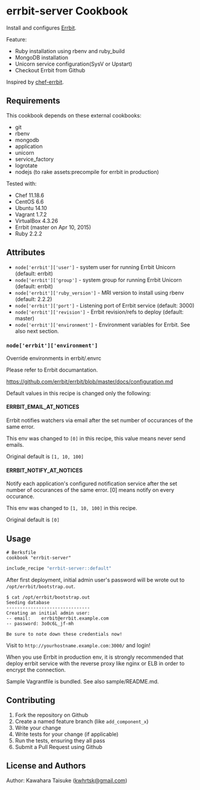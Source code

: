 errbit-server Cookbook
======================

Install and configures [Errbit](https://github.com/errbit/errbit).

Feature:

* Ruby installation using rbenv and ruby_build
* MongoDB installation
* Unicorn service configuration(SysV or Upstart)
* Checkout Errbit from Github

Inspired by [chef-errbit](https://github.com/millisami/chef-errbit).

Requirements
------------

This cookbook depends on these external cookbooks:

- git
- rbenv
- mongodb
- application
- unicorn
- service_factory
- logrotate
- nodejs (to rake assets:precompile for errbit in production)

Tested with:

* Chef 11.18.6
* CentOS 6.6
* Ubuntu 14.10
* Vagrant 1.7.2
* VirtualBox 4.3.26
* Errbit (master on Apr 10, 2015)
* Ruby 2.2.2

Attributes
----------

* `node['errbit']['user']` - system user for running Errbit Unicorn (default: errbit)
* `node['errbit']['group']` - system group for running Errbit Unicorn (default: errbit)
* `node['errbit']['ruby_version']` - MRI version to install using rbenv (default: 2.2.2)
* `node['errbit']['port']` - Listening port of Errbit service (default: 3000)
* `node['errbit']['revision']` - Errbit revision/refs to deploy (default: master)
* `node['errbit']['environment']` - Environment variables for Errbit. See also next section.

### `node['errbit']['environment']`

Override environments in errbit/.envrc

Please refer to Errbit documantation.

https://github.com/errbit/errbit/blob/master/docs/configuration.md

Default values in this recipe is changed only the following:

#### ERRBIT_EMAIL_AT_NOTICES 

Errbit notifies watchers via email after the set number of occurances of the same error.

This env was changed to `[0]` in this recipe, this value means never send emails.

Original default is `[1, 10, 100]`

#### ERRBIT_NOTIFY_AT_NOTICES

Notify each application's configured notification service after the set number of occurances
of the same error. [0] means notify on every occurance.

This env was changed to `[1, 10, 100]` in this recipe.

Original default is `[0]`

Usage
-----

```
# Berksfile
cookbook "errbit-server"
```

```ruby
include_recipe "errbit-server::default"
```

After first deployment, initial admin user's password will be wrote out to `/opt/errbit/bootstrap.out`.

```
$ cat /opt/errbit/bootstrap.out
Seeding database
-------------------------------
Creating an initial admin user:
-- email:    errbit@errbit.example.com
-- password: 3o0c6L_jf-mh

Be sure to note down these credentials now!
```

Visit to `http://yourhostname.example.com:3000/` and login!

When you use Errbit in production env,
it is strongly recommended that deploy errbit service with the reverse proxy like nginx or ELB
in order to encrypt the connection.

Sample Vagrantfile is bundled. See also sample/README.md.

Contributing
------------

1. Fork the repository on Github
2. Create a named feature branch (like `add_component_x`)
3. Write your change
4. Write tests for your change (if applicable)
5. Run the tests, ensuring they all pass
6. Submit a Pull Request using Github

License and Authors
-------------------
Author: Kawahara Taisuke (kwhrtsk@gmail.com)
